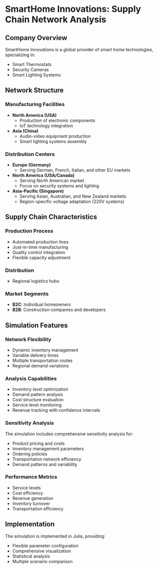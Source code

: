 # SmartHome Innovations: Supply Chain Network Analysis

## Company Overview
SmartHome Innovations is a global provider of smart home technologies, specializing in:
- Smart Thermostats
- Security Cameras
- Smart Lighting Systems

## Network Structure

### Manufacturing Facilities
- **North America (USA)**
  - Production of electronic components
  - IoT technology integration
- **Asia (China)**
  - Audio-video equipment production
  - Smart lighting systems assembly

### Distribution Centers
- **Europe (Germany)**
  - Serving German, French, Italian, and other EU markets
- **North America (USA/Canada)**
  - Serving North American market
  - Focus on security systems and lighting
- **Asia-Pacific (Singapore)**
  - Serving Asian, Australian, and New Zealand markets
  - Region-specific voltage adaptation (220V systems)

## Supply Chain Characteristics

### Production Process
- Automated production lines
- Just-in-time manufacturing
- Quality control integration
- Flexible capacity adjustment

### Distribution
- Regional logistics hubs

### Market Segments
- **B2C**: Individual homeowners
- **B2B**: Construction companies and developers

## Simulation Features

### Network Flexibility
- Dynamic inventory management
- Variable delivery times
- Multiple transportation routes
- Regional demand variations

### Analysis Capabilities
- Inventory level optimization
- Demand pattern analysis
- Cost structure evaluation
- Service level monitoring
- Revenue tracking with confidence intervals

### Sensitivity Analysis
The simulation includes comprehensive sensitivity analysis for:
- Product pricing and costs
- Inventory management parameters
- Ordering policies
- Transportation network efficiency
- Demand patterns and variability

### Performance Metrics
- Service levels
- Cost efficiency
- Revenue generation
- Inventory turnover
- Transportation efficiency

## Implementation
The simulation is implemented in Julia, providing:
- Flexible parameter configuration
- Comprehensive visualization
- Statistical analysis
- Multiple scenario comparison
